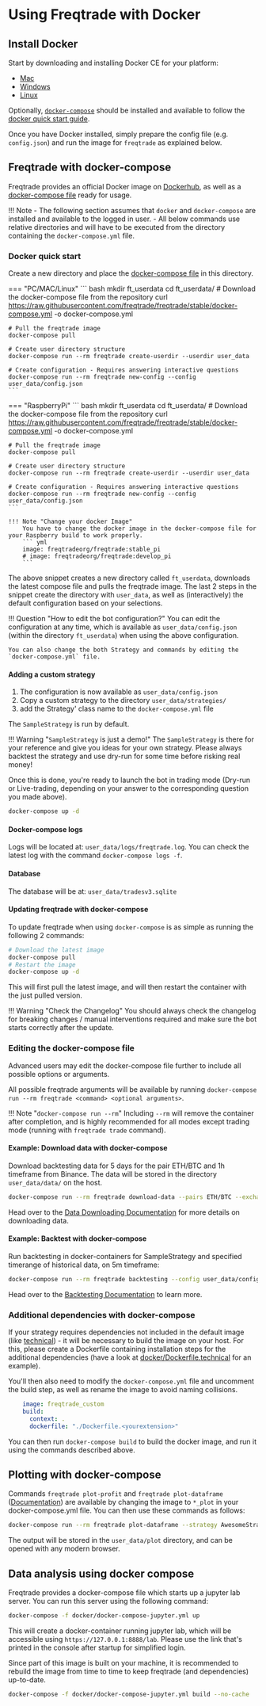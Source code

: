 # Using Freqtrade with Docker

## Install Docker

Start by downloading and installing Docker CE for your platform:

* [Mac](https://docs.docker.com/docker-for-mac/install/)
* [Windows](https://docs.docker.com/docker-for-windows/install/)
* [Linux](https://docs.docker.com/install/)

Optionally, [`docker-compose`](https://docs.docker.com/compose/install/) should be installed and available to follow the [docker quick start guide](#docker-quick-start).

Once you have Docker installed, simply prepare the config file (e.g. `config.json`) and run the image for `freqtrade` as explained below.

## Freqtrade with docker-compose

Freqtrade provides an official Docker image on [Dockerhub](https://hub.docker.com/r/freqtradeorg/freqtrade/), as well as a [docker-compose file](https://github.com/freqtrade/freqtrade/blob/develop/docker-compose.yml) ready for usage.

!!! Note
    - The following section assumes that `docker` and `docker-compose` are installed and available to the logged in user.
    - All below commands use relative directories and will have to be executed from the directory containing the `docker-compose.yml` file.

### Docker quick start

Create a new directory and place the [docker-compose file](https://github.com/freqtrade/freqtrade/blob/develop/docker-compose.yml) in this directory.

=== "PC/MAC/Linux"
    ``` bash
    mkdir ft_userdata
    cd ft_userdata/
    # Download the docker-compose file from the repository
    curl https://raw.githubusercontent.com/freqtrade/freqtrade/stable/docker-compose.yml -o docker-compose.yml

    # Pull the freqtrade image
    docker-compose pull

    # Create user directory structure
    docker-compose run --rm freqtrade create-userdir --userdir user_data

    # Create configuration - Requires answering interactive questions
    docker-compose run --rm freqtrade new-config --config user_data/config.json
    ```

=== "RaspberryPi"
    ``` bash
    mkdir ft_userdata
    cd ft_userdata/
    # Download the docker-compose file from the repository
    curl https://raw.githubusercontent.com/freqtrade/freqtrade/stable/docker-compose.yml -o docker-compose.yml

    # Pull the freqtrade image
    docker-compose pull

    # Create user directory structure
    docker-compose run --rm freqtrade create-userdir --userdir user_data

    # Create configuration - Requires answering interactive questions
    docker-compose run --rm freqtrade new-config --config user_data/config.json
    ```

    !!! Note "Change your docker Image"
        You have to change the docker image in the docker-compose file for your Raspberry build to work properly.
        ``` yml
        image: freqtradeorg/freqtrade:stable_pi
        # image: freqtradeorg/freqtrade:develop_pi
        ```

The above snippet creates a new directory called `ft_userdata`, downloads the latest compose file and pulls the freqtrade image.
The last 2 steps in the snippet create the directory with `user_data`, as well as (interactively) the default configuration based on your selections.

!!! Question "How to edit the bot configuration?"
    You can edit the configuration at any time, which is available as `user_data/config.json` (within the directory `ft_userdata`) when using the above configuration.

    You can also change the both Strategy and commands by editing the `docker-compose.yml` file.

#### Adding a custom strategy

1. The configuration is now available as `user_data/config.json`
2. Copy a custom strategy to the directory `user_data/strategies/`
3. add the Strategy' class name to the `docker-compose.yml` file

The `SampleStrategy` is run by default.

!!! Warning "`SampleStrategy` is just a demo!"
    The `SampleStrategy` is there for your reference and give you ideas for your own strategy.
    Please always backtest the strategy and use dry-run for some time before risking real money!

Once this is done, you're ready to launch the bot in trading mode (Dry-run or Live-trading, depending on your answer to the corresponding question you made above).

``` bash
docker-compose up -d
```

#### Docker-compose logs

Logs will be located at: `user_data/logs/freqtrade.log`. 
You can check the latest log with the command `docker-compose logs -f`.

#### Database

The database will be at: `user_data/tradesv3.sqlite`

#### Updating freqtrade with docker-compose

To update freqtrade when using `docker-compose` is as simple as running the following 2 commands:

``` bash
# Download the latest image
docker-compose pull
# Restart the image
docker-compose up -d
```

This will first pull the latest image, and will then restart the container with the just pulled version.

!!! Warning "Check the Changelog"
    You should always check the changelog for breaking changes / manual interventions required and make sure the bot starts correctly after the update.

### Editing the docker-compose file

Advanced users may edit the docker-compose file further to include all possible options or arguments.

All possible freqtrade arguments will be available by running `docker-compose run --rm freqtrade <command> <optional arguments>`.

!!! Note "`docker-compose run --rm`"
    Including `--rm` will remove the container after completion, and is highly recommended for all modes except trading mode (running with `freqtrade trade` command).

#### Example: Download data with docker-compose

Download backtesting data for 5 days for the pair ETH/BTC and 1h timeframe from Binance. The data will be stored in the directory `user_data/data/` on the host.

``` bash
docker-compose run --rm freqtrade download-data --pairs ETH/BTC --exchange binance --days 5 -t 1h
```

Head over to the [Data Downloading Documentation](data-download.md) for more details on downloading data.

#### Example: Backtest with docker-compose

Run backtesting in docker-containers for SampleStrategy and specified timerange of historical data, on 5m timeframe:

``` bash
docker-compose run --rm freqtrade backtesting --config user_data/config.json --strategy SampleStrategy --timerange 20190801-20191001 -i 5m
```

Head over to the [Backtesting Documentation](backtesting.md) to learn more.

### Additional dependencies with docker-compose

If your strategy requires dependencies not included in the default image (like [technical](https://github.com/freqtrade/technical)) - it will be necessary to build the image on your host.
For this, please create a Dockerfile containing installation steps for the additional dependencies (have a look at [docker/Dockerfile.technical](https://github.com/freqtrade/freqtrade/blob/develop/docker/Dockerfile.technical) for an example).

You'll then also need to modify the `docker-compose.yml` file and uncomment the build step, as well as rename the image to avoid naming collisions.

``` yaml
    image: freqtrade_custom
    build:
      context: .
      dockerfile: "./Dockerfile.<yourextension>"
```

You can then run `docker-compose build` to build the docker image, and run it using the commands described above.

## Plotting with docker-compose

Commands `freqtrade plot-profit` and `freqtrade plot-dataframe` ([Documentation](plotting.md)) are available by changing the image to `*_plot` in your docker-compose.yml file.
You can then use these commands as follows:

``` bash
docker-compose run --rm freqtrade plot-dataframe --strategy AwesomeStrategy -p BTC/ETH --timerange=20180801-20180805
```

The output will be stored in the `user_data/plot` directory, and can be opened with any modern browser.

## Data analysis using docker compose

Freqtrade provides a docker-compose file which starts up a jupyter lab server.
You can run this server using the following command:

``` bash
docker-compose -f docker/docker-compose-jupyter.yml up
```

This will create a docker-container running jupyter lab, which will be accessible using `https://127.0.0.1:8888/lab`.
Please use the link that's printed in the console after startup for simplified login.

Since part of this image is built on your machine, it is recommended to rebuild the image from time to time to keep freqtrade (and dependencies) up-to-date.

``` bash
docker-compose -f docker/docker-compose-jupyter.yml build --no-cache
```
